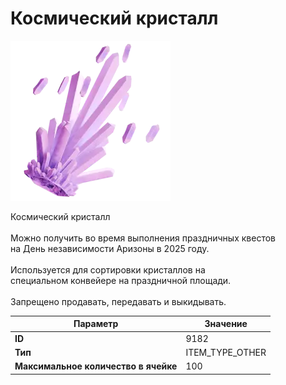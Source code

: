 # Космический кристалл

![Item Image](../img/9182.webp?raw=true)

Космический кристалл<br><br>Можно получить во время выполнения праздничных квестов<br>на День независимости Аризоны в 2025 году.<br><br>Используется для сортировки кристаллов на<br>специальном конвейере на праздничной площади.<br><br>Запрещено продавать, передавать и выкидывать.


| Параметр | Значение |
|----------|----------|
| **ID** | 9182 |
| **Тип** | ITEM_TYPE_OTHER |
| **Максимальное количество в ячейке** | 100 |


